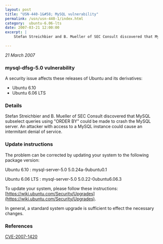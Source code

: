 ```yaml
---
layout: post
title: "USN-440-1&#58; MySQL vulnerability"
permalink: /usn/usn-440-1/index.html
category:  ubuntu-6.06-lts
date: 2007-03-21 12:00:00
excerpt: |
    Stefan Streichbier and B. Mueller of SEC Consult discovered that MySQL  subselect queries using &quot;ORDER BY&quot; could be made to crash the MySQL  server.  An attacker with access to a MySQL instance could cause an intermitant denial of service.
    
--- 
```

 
 

*21 March 2007*

### mysql-dfsg-5.0 vulnerability

A security issue affects these releases of Ubuntu and its derivatives:

* Ubuntu 6.10
* Ubuntu 6.06 LTS

### Details

Stefan Streichbier and B. Mueller of SEC Consult discovered that MySQL subselect queries using &quot;ORDER BY&quot; could be made to crash the MySQL server. An attacker with access to a MySQL instance could cause an intermitant denial of service.

### Update instructions

The problem can be corrected by updating your system to the following package version:

Ubuntu 6.10
 : mysql-server-5.0 <span>5.0.24a-9ubuntu0.1</span>

Ubuntu 6.06 LTS
 : mysql-server-5.0 <span>5.0.22-0ubuntu6.06.3</span>

To update your system, please follow these instructions: [https://wiki.ubuntu.com/Security/Upgrades](https://wiki.ubuntu.com/Security/Upgrades).

In general, a standard system upgrade is sufficient to effect the necessary changes.

### References

 
 [CVE-2007-1420](http://people.ubuntu.com/~ubuntu-security/cve/CVE-2007-1420)
 

